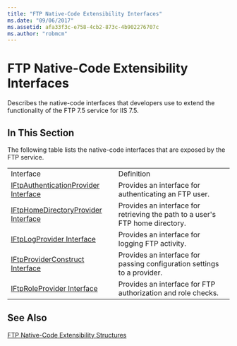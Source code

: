 ```yaml
---
title: "FTP Native-Code Extensibility Interfaces"
ms.date: "09/06/2017"
ms.assetid: afa33f3c-e758-4cb2-873c-4b902276707c
ms.author: "robmcm"
---
```

# FTP Native-Code Extensibility Interfaces
Describes the native-code interfaces that developers use to extend the functionality of the FTP 7.5 service for IIS 7.5.  
  
## In This Section  
 The following table lists the native-code interfaces that are exposed by the FTP service.  
  
|||  
|-|-|  
|Interface|Definition|  
|[IFtpAuthenticationProvider Interface](../../ftp-extensibility-reference/native-code-api-reference/iftpauthenticationprovider-interface-native.md)|Provides an interface for authenticating an FTP user.|  
|[IFtpHomeDirectoryProvider Interface](../../ftp-extensibility-reference/native-code-api-reference/iftphomedirectoryprovider-interface-native.md)|Provides an interface for retrieving the path to a user's FTP home directory.|  
|[IFtpLogProvider Interface](../../ftp-extensibility-reference/native-code-api-reference/iftplogprovider-interface-native.md)|Provides an interface for logging FTP activity.|  
|[IFtpProviderConstruct Interface](../../ftp-extensibility-reference/native-code-api-reference/iftpproviderconstruct-interface.md)|Provides an interface for passing configuration settings to a provider.|  
|[IFtpRoleProvider Interface](../../ftp-extensibility-reference/native-code-api-reference/iftproleprovider-interface-native.md)|Provides an interface for FTP authorization and role checks.|  
  
## See Also  
 [FTP Native-Code Extensibility Structures](../../ftp-extensibility-reference/native-code-api-reference/ftp-native-code-extensibility-structures.md)
